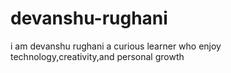 # devanshu-rughani
i am devanshu rughani a curious learner who enjoy technology,creativity,and personal growth

